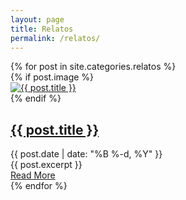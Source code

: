 ```yaml
---
layout: page
title: Relatos
permalink: /relatos/
---
```


<div class="posts">
  {% for post in site.categories.relatos %}
    <article class="post">
      {% if post.image %}
        <div class="post-image">
          <a href="{{ post.url }}">
            <img src="{{ post.image | prepend: site.baseurl }}" alt="{{ post.title }}">
          </a>
        </div>
      {% endif %}
      <h2 class="post-title">
        <a href="{{ post.url }}">{{ post.title }}</a>
      </h2>
      <div class="post-date">{{ post.date | date: "%B %-d, %Y" }}</div>
      <div class="post-excerpt">
        {{ post.excerpt }}
      </div>
      <a href="{{ post.url }}" class="read-more">Read More</a>
    </article>
  {% endfor %}
</div>